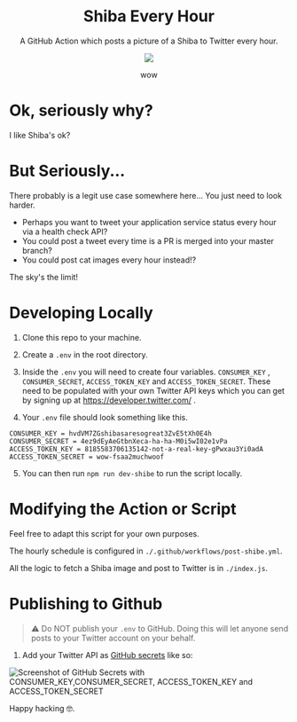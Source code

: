 <div align="center">

<h1> Shiba Every Hour </h1>

  <p> A GitHub Action which posts a picture of a Shiba to Twitter every hour.</p> 
  
  <img src="https://user-images.githubusercontent.com/18376481/90677906-ed53a180-e255-11ea-9df6-a2f6a59f0154.png">
  
  <p>wow</p>

</div>

# Ok, seriously why?

I like Shiba's ok?

# But Seriously...

There probably is a legit use case somewhere here... You just need to look harder.
- Perhaps you want to tweet your application service status every hour via a health check API?
- You could post a tweet every time is a PR is merged into your master branch?
- You could post cat images every hour instead!?

The sky's the limit!

# Developing Locally

1. Clone this repo to your machine.

2. Create a `.env` in the root directory.

3. Inside the `.env` you will need to create four variables. `CONSUMER_KEY` , `CONSUMER_SECRET`, `ACCESS_TOKEN_KEY` and `ACCESS_TOKEN_SECRET`. These need to be populated with your own Twitter API keys which you can get by signing up at https://developer.twitter.com/ .

4. Your `.env` file should look something like this.
```
CONSUMER_KEY = hvdVM7ZGshibasaresogreat3ZvE5tXh0E4h
CONSUMER_SECRET = 4ez9dEyAeGtbnXeca-ha-ha-M0i5wI02e1vPa
ACCESS_TOKEN_KEY = 8185583706135142-not-a-real-key-gPwxau3Yi0adA
ACCESS_TOKEN_SECRET = wow-fsaa2muchwoof
```
5. You can then run `npm run dev-shibe` to run the script locally.

# Modifying the Action or Script

Feel free to adapt this script for your own purposes.

The hourly schedule is configured in `./.github/workflows/post-shibe.yml`.

All the logic to fetch a Shiba image and post to Twitter is in `./index.js`.


# Publishing to Github

> ⚠ Do NOT publish your `.env` to GitHub. Doing this will let anyone send posts to your Twitter account on your behalf.

1. Add your Twitter API as [GitHub secrets](https://docs.github.com/en/actions/configuring-and-managing-workflows/creating-and-storing-encrypted-secrets) like so:

![Screenshot of GitHub Secrets with `CONSUMER_KEY`,`CONSUMER_SECRET`, `ACCESS_TOKEN_KEY` and `ACCESS_TOKEN_SECRET`](https://user-images.githubusercontent.com/18376481/90680314-95b73500-e259-11ea-8b06-75067520cefc.PNG)


Happy hacking 🤓. 
